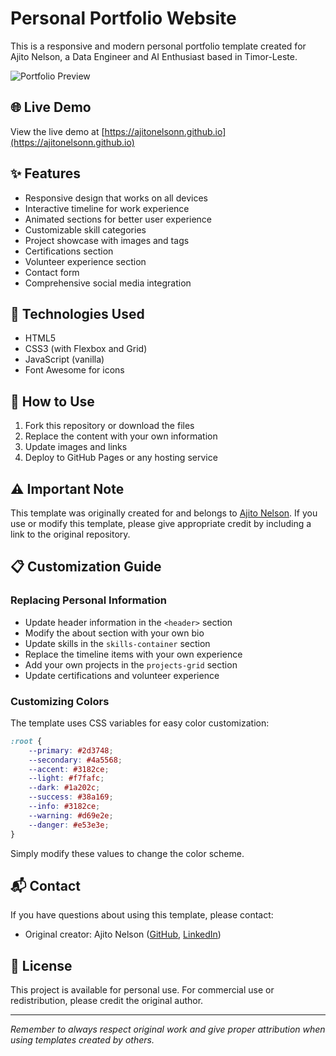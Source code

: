 # Personal Portfolio Website

This is a responsive and modern personal portfolio template created for Ajito Nelson, a Data Engineer and AI Enthusiast based in Timor-Leste.

![Portfolio Preview](https://github.com/ajitonelsonn.png)

## 🌐 Live Demo

View the live demo at [https://ajitonelsonn.github.io](https://ajitonelsonn.github.io)

## ✨ Features

- Responsive design that works on all devices
- Interactive timeline for work experience
- Animated sections for better user experience
- Customizable skill categories
- Project showcase with images and tags
- Certifications section
- Volunteer experience section
- Contact form
- Comprehensive social media integration

## 🚀 Technologies Used

- HTML5
- CSS3 (with Flexbox and Grid)
- JavaScript (vanilla)
- Font Awesome for icons

## 🔧 How to Use

1. Fork this repository or download the files
2. Replace the content with your own information
3. Update images and links
4. Deploy to GitHub Pages or any hosting service

## ⚠️ Important Note

This template was originally created for and belongs to [Ajito Nelson](https://github.com/ajitonelsonn). If you use or modify this template, please give appropriate credit by including a link to the original repository.

## 📋 Customization Guide

### Replacing Personal Information

- Update header information in the `<header>` section
- Modify the about section with your own bio
- Update skills in the `skills-container` section
- Replace the timeline items with your own experience
- Add your own projects in the `projects-grid` section
- Update certifications and volunteer experience

### Customizing Colors

The template uses CSS variables for easy color customization:

```css
:root {
    --primary: #2d3748;
    --secondary: #4a5568;
    --accent: #3182ce;
    --light: #f7fafc;
    --dark: #1a202c;
    --success: #38a169;
    --info: #3182ce;
    --warning: #d69e2e;
    --danger: #e53e3e;
}
```

Simply modify these values to change the color scheme.

## 📬 Contact

If you have questions about using this template, please contact:
- Original creator: Ajito Nelson ([GitHub](https://github.com/ajitonelsonn), [LinkedIn](https://linkedin.com/in/ajitonelson))

## 📄 License

This project is available for personal use. For commercial use or redistribution, please credit the original author.

---

*Remember to always respect original work and give proper attribution when using templates created by others.*
